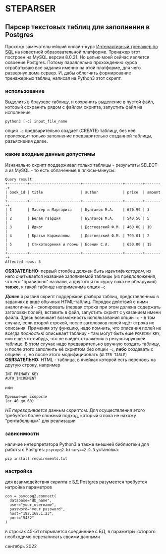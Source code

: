 # STEPARSER

## Парсер текстовых таблиц для заполнения в Postgres

Прохожу замечательнейший онлайн-курс [Интерактивный тренажер по SQL](https://stepik.org/course/63054/syllabus) на известной образовательной платформе.
Тренажер этот построен на MySQL версии 8.0.21. Но целью моей сейчас является освоение Postgres. Потому параллельно прохождению курса отрабатываю все задания именно на этой платформе, для чего развернул дома сервер. И, дабы облегчить формирование тренажерных таблиц, написал на Python3 этот скрипт.

### использование

Выделить в браузере таблицу, и сохранить выделение в пустой файл, который сохранить рядом с файлом скрипта, запустить файл на исполнение

    python3 [-c] input_file_name
опция `-c` предварительно создаёт (CREATE) таблицу, без неё происходит только заполнение предварительно созданной таблицы, разъяснения далее.

### какие входные данные допустимы

Изначально скрипт поддерживал только таблицы - результаты SELECT-а из MySQL - то есть облачённые в плюсы-минусы:

    Query result:
    +---------+-----------------------+------------------+--------+--------+
    | book_id | title                 | author           | price  | amount |
    +---------+-----------------------+------------------+--------+--------+
    | 1       | Мастер и Маргарита    | Булгаков М.А.    | 670.99 | 3      |
    | 2       | Белая гвардия         | Булгаков М.А.    | 540.50 | 5      |
    | 3       | Идиот                 | Достоевский Ф.М. | 460.00 | 10     |
    | 4       | Братья Карамазовы     | Достоевский Ф.М. | 799.01 | 2      |
    | 5       | Стихотворения и поэмы | Есенин С.А.      | 650.00 | 15     |
    +---------+-----------------------+------------------+--------+--------+
    Affected rows: 5
**ОБЯЗАТЕЛЬНО:** первый столбец должен быть *идентификатором*, из него считывается название заполняемой таблицы (из предположения, что его "правильно" назвали, а другого я по курсу пока не обнаружил)
**также**, к такой таблице неприменима опция `-c`  

***Далее*** я развил скрипт поддержкой разбора таблиц, представленных в заданиях в виде обычных HTML-таблиц. Порядок действий с ними аналогичный - скопировать (первая строка при этом должна содержать заголовки полей), вставить в файл, запустить скрипт с указанием имени файла.
Здесь возникает возможность использования опции `-c` - в том случае, если второй строкой, после заголовков полей идёт строка их описания. Применяя эту функцию, надо помнить, что описания полей не всегда *полностью* описывает таблицу - там могут быть ещё `FOREIGN KEY`, или ещё что-нибудь, что не найдёт отражения в результирующей таблице. В этом случае надо предварительно вручную создать таблицу, и после этого заполнить её скриптом без опции `-c`, 
**либо** создавать с опцией `-c`, но после этого модифицировать (`ALTER TABLE`)
**ОБЯЗАТЕЛЬНО:** HTML - таблица, в ячейках которой есть переносы на другую строку, например

    INT PRIMARY KEY
    AUTO_INCREMENT
или

    Превышение скорости
    (от 40 до 60)
*НЕ переваривается* данным скриптом. Для осуществления этого требуется более сложный подход, который я пока не нахожу "рентабельным" для реализации 

### зависимости
наличие интерпретатора Python3
а также внешней библиотеки для работы с Postgres: `psycopg2-binary==2.9.3`
установка:

    pip install requirements.txt

### настройка
для взаимодействия скрипта с БД Postgres разумеется требуется натройка параметров

    con = psycopg2.connect(
      database="db_name", 
      user="your_username", 
      password="your_password", 
      host="192.168.1.23", 
      port="5432"
    )
в строках 45-51 открывается соединение с БД, в параметры которого необходимо перезаписать своими данными

сентябрь 2022
